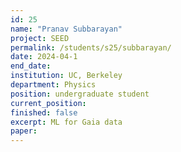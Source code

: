 ```yaml
---
id: 25
name: "Pranav Subbarayan"
project: SEED
permalink: /students/s25/subbarayan/
date: 2024-04-1
end_date:
institution: UC, Berkeley
department: Physics
position: undergraduate student
current_position: 
finished: false
excerpt: ML for Gaia data
paper: 
---
```

